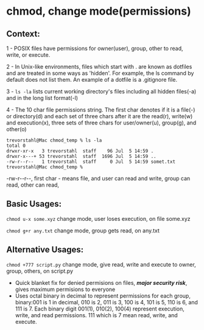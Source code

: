 # chmod, change mode(permissions)

## Context: 

1 - POSIX files have permissions for owner(user), group, other to read, write, or execute.

2 - In Unix-like environments, files which start with . are known as dotfiles and are treated in some ways as 'hidden'. For example, the ls command by default does not list them. An example of a dotfile is a .gitignore file.

3 - ```ls -la``` lists current working directory's files including all hidden files(-a) and in the long list format(-l)

4 - The 10 char file permissions string. The first char denotes if it is a file(-) or directory(d) and each set of three chars after it are the read(r), write(w) and execution(x), three sets of three chars for user/owner(u), group(g), and other(o)
```
trevorstahl@Mac chmod_temp % ls -la
total 0
drwxr-xr-x   3 trevorstahl  staff    96 Jul  5 14:59 .
drwxr-x---+ 53 trevorstahl  staff  1696 Jul  5 14:59 ..
-rw-r--r--   1 trevorstahl  staff     0 Jul  5 14:59 somet.txt
trevorstahl@Mac chmod_temp %
```
-rw-r--r--, first char - means file, and user can read and write, group can read, other can read,


## Basic Usages:

```chmod u-x some.xyz``` change mode, user loses execution, on file some.xyz

```chmod g+r any.txt``` change mode, group gets read, on any.txt


## Alternative Usages:

```chmod +777 script.py``` change mode, give read, write and execute to owner, group, others, on script.py
* Quick blanket fix for denied permisions on files, ***major security risk***, gives maximum permisions to everyone
* Uses octal binary in decimal to represent permissions for each group, binary:001 is 1 in decimal, 010 is 2, 011 is 3, 100 is 4, 101 is 5, 110 is 6, and 111 is 7. Each binary digit 001(1), 010(2), 100(4) represent execution, write, and read permissions. 111 which is 7 mean read, write, and execute.
